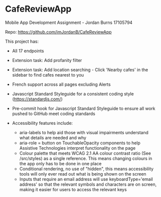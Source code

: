 # CafeReviewApp
Mobile App Development Assignment - Jordan Burns 17105794

Repo: https://github.com/imJordanB/CafeReviewApp

This project has:
- All 17 endpoints
- Extension task: Add profanity filter
- Extension task: Add location searching - Click 'Nearby cafes' in the sidebar to find cafes nearest to you
- French support across all pages excluding Alerts
- Javascript Standard Styleguide for a consistent coding style (https://standardjs.com/)
- Pre-commit hook for Javascript Standard Styleguide to ensure all work pushed to GitHub meet coding standards

- Accessibility features include: 
    - aria-labels to help aid those with visual impairments understand what details are needed and why
    - aria-role = button on TouchableOpacity components to help Assistive Technologies interpret functionality on the page
    - Colour palette that meets WCAG 2.1 AA colour contrast ratio (See /src/styles) as a single reference. This means changing colours in the app only has to be done in one place
    - Conditional rendering, no use of "hidden", this means accessibility tools will only ever read out what is being shown on the screen
    - Inputs that require an email address will use keyboardType='email address' so that the relevant symbols and characters are on screen, making it easier for users to access the relevant keys